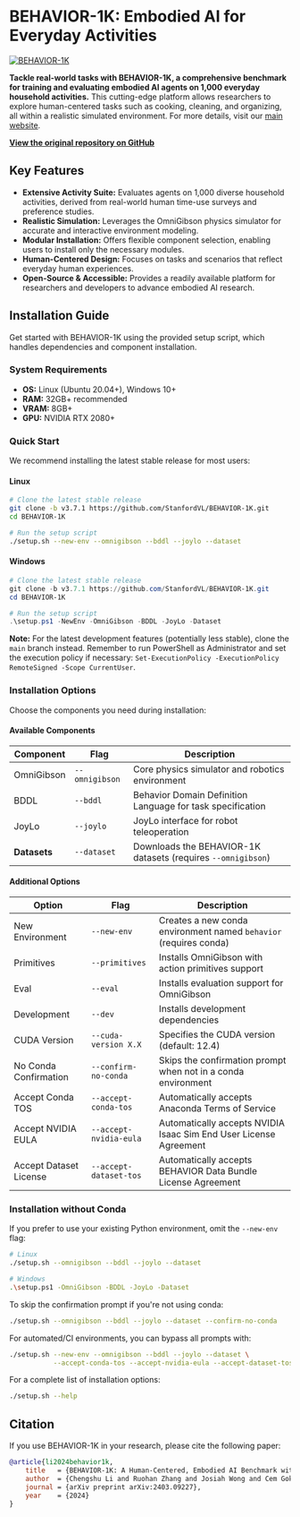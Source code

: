 # BEHAVIOR-1K: Embodied AI for Everyday Activities

[![BEHAVIOR-1K](./docs/assets/readme_splash_logo.png)](https://github.com/StanfordVL/BEHAVIOR-1K)

**Tackle real-world tasks with BEHAVIOR-1K, a comprehensive benchmark for training and evaluating embodied AI agents on 1,000 everyday household activities.** This cutting-edge platform allows researchers to explore human-centered tasks such as cooking, cleaning, and organizing, all within a realistic simulated environment. For more details, visit our [main website](https://behavior.stanford.edu/).

**[View the original repository on GitHub](https://github.com/StanfordVL/BEHAVIOR-1K)**

## Key Features

*   **Extensive Activity Suite:** Evaluates agents on 1,000 diverse household activities, derived from real-world human time-use surveys and preference studies.
*   **Realistic Simulation:** Leverages the OmniGibson physics simulator for accurate and interactive environment modeling.
*   **Modular Installation:** Offers flexible component selection, enabling users to install only the necessary modules.
*   **Human-Centered Design:** Focuses on tasks and scenarios that reflect everyday human experiences.
*   **Open-Source & Accessible:** Provides a readily available platform for researchers and developers to advance embodied AI research.

## Installation Guide

Get started with BEHAVIOR-1K using the provided setup script, which handles dependencies and component installation.

### System Requirements

*   **OS:** Linux (Ubuntu 20.04+), Windows 10+
*   **RAM:** 32GB+ recommended
*   **VRAM:** 8GB+
*   **GPU:** NVIDIA RTX 2080+

### Quick Start

We recommend installing the latest stable release for most users:

#### Linux

```bash
# Clone the latest stable release
git clone -b v3.7.1 https://github.com/StanfordVL/BEHAVIOR-1K.git
cd BEHAVIOR-1K

# Run the setup script
./setup.sh --new-env --omnigibson --bddl --joylo --dataset
```

#### Windows

```powershell
# Clone the latest stable release
git clone -b v3.7.1 https://github.com/StanfordVL/BEHAVIOR-1K.git
cd BEHAVIOR-1K

# Run the setup script
.\setup.ps1 -NewEnv -OmniGibson -BDDL -JoyLo -Dataset
```

**Note:** For the latest development features (potentially less stable), clone the `main` branch instead. Remember to run PowerShell as Administrator and set the execution policy if necessary: `Set-ExecutionPolicy -ExecutionPolicy RemoteSigned -Scope CurrentUser`.

### Installation Options

Choose the components you need during installation:

#### Available Components

| Component       | Flag          | Description                                                  |
| --------------- | ------------- | ------------------------------------------------------------ |
| OmniGibson      | `--omnigibson` | Core physics simulator and robotics environment              |
| BDDL            | `--bddl`      | Behavior Domain Definition Language for task specification   |
| JoyLo           | `--joylo`     | JoyLo interface for robot teleoperation                     |
| **Datasets**    | `--dataset`   | Downloads the BEHAVIOR-1K datasets (requires `--omnigibson`) |

#### Additional Options

| Option                  | Flag                       | Description                                                                                                |
| ----------------------- | -------------------------- | ---------------------------------------------------------------------------------------------------------- |
| New Environment         | `--new-env`                | Creates a new conda environment named `behavior` (requires conda)                                          |
| Primitives              | `--primitives`             | Installs OmniGibson with action primitives support                                                       |
| Eval                    | `--eval`                   | Installs evaluation support for OmniGibson                                                               |
| Development             | `--dev`                    | Installs development dependencies                                                                           |
| CUDA Version            | `--cuda-version X.X`       | Specifies the CUDA version (default: 12.4)                                                               |
| No Conda Confirmation   | `--confirm-no-conda`       | Skips the confirmation prompt when not in a conda environment                                             |
| Accept Conda TOS        | `--accept-conda-tos`       | Automatically accepts Anaconda Terms of Service                                                           |
| Accept NVIDIA EULA      | `--accept-nvidia-eula`     | Automatically accepts NVIDIA Isaac Sim End User License Agreement                                        |
| Accept Dataset License  | `--accept-dataset-tos`     | Automatically accepts BEHAVIOR Data Bundle License Agreement                                              |

### Installation without Conda

If you prefer to use your existing Python environment, omit the `--new-env` flag:

```bash
# Linux
./setup.sh --omnigibson --bddl --joylo --dataset

# Windows
.\setup.ps1 -OmniGibson -BDDL -JoyLo -Dataset
```

To skip the confirmation prompt if you're not using conda:

```bash
./setup.sh --omnigibson --bddl --joylo --dataset --confirm-no-conda
```

For automated/CI environments, you can bypass all prompts with:

```bash
./setup.sh --new-env --omnigibson --bddl --joylo --dataset \
           --accept-conda-tos --accept-nvidia-eula --accept-dataset-tos
```

For a complete list of installation options:
```bash
./setup.sh --help
```

## Citation

If you use BEHAVIOR-1K in your research, please cite the following paper:

```bibtex
@article{li2024behavior1k,
    title   = {BEHAVIOR-1K: A Human-Centered, Embodied AI Benchmark with 1,000 Everyday Activities and Realistic Simulation},
    author  = {Chengshu Li and Ruohan Zhang and Josiah Wong and Cem Gokmen and Sanjana Srivastava and Roberto Martín-Martín and Chen Wang and Gabrael Levine and Wensi Ai and Benjamin Martinez and Hang Yin and Michael Lingelbach and Minjune Hwang and Ayano Hiranaka and Sujay Garlanka and Arman Aydin and Sharon Lee and Jiankai Sun and Mona Anvari and Manasi Sharma and Dhruva Bansal and Samuel Hunter and Kyu-Young Kim and Alan Lou and Caleb R Matthews and Ivan Villa-Renteria and Jerry Huayang Tang and Claire Tang and Fei Xia and Yunzhu Li and Silvio Savarese and Hyowon Gweon and C. Karen Liu and Jiajun Wu and Li Fei-Fei},
    journal = {arXiv preprint arXiv:2403.09227},
    year    = {2024}
}
```